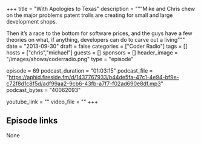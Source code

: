 +++
title = "With Apologies to Texas"
description = """Mike and Chris chew on the major problems patent trolls are creating for small and large development shops.

Then it’s a race to the bottom for software prices, and the guys have a few theories on what, if anything, developers can do to carve out a living"""
date = "2013-09-30"
draft = false
categories = ["Coder Radio"]
tags = []
hosts = ["chris","michael"]
guests = []
sponsors = []
header_image = "/images/shows/coderradio.png"
type = "episode"

episode = 69
podcast_duration = "01:03:15"
podcast_file = "https://aphid.fireside.fm/d/1437767933/b44de5fa-47c1-4e94-bf9e-c72f8d1c8f5d/adf99aa2-9cb6-43fb-a7f7-f02ad690e8df.mp3"
podcast_bytes = "40062093"

youtube_link = ""
video_file = ""
+++

## Episode links

None

